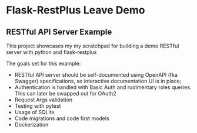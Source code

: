 Flask-RestPlus Leave Demo
=========================
RESTful API Server Example
--------------------------

This project showcases my my scratchpad for building a demo RESTful server
with python and flask-restplus

The goals set for this example:

* RESTful API server should be self-documented using OpenAPI (fka Swagger)
  specifications, so interactive documentation UI is in place;
* Authentication is handled with Basic Auth and rudimentary roles queries.
  This can later be swapped out for OAuth2
* Request Args validation
* Testing with pytest
* Usage of SQLite
* Code migrations and code first models
* Dockerization